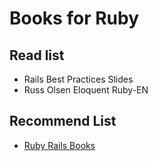 # Books for Ruby
## Read list
* Rails Best Practices Slides
* Russ Olsen Eloquent Ruby-EN

## Recommend List
* [Ruby Rails Books](https://www.netguru.co/blog/ruby-rails-books)


